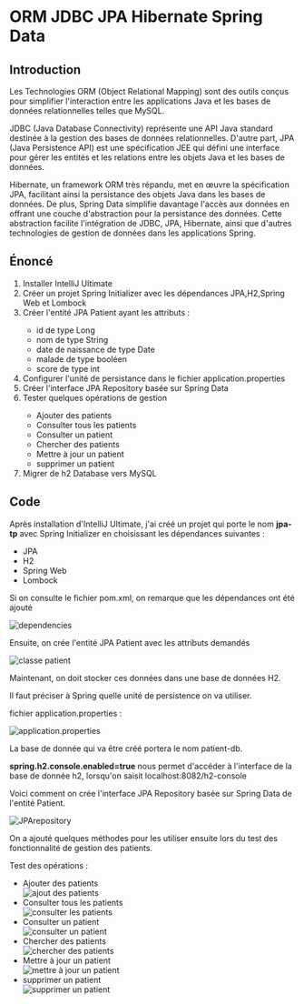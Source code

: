<h1>ORM JDBC JPA Hibernate Spring Data</h1>
<h2>Introduction</h2>
<p>Les Technologies ORM (Object Relational Mapping) sont des outils conçus pour simplifier l'interaction entre les applications Java et les bases de données relationnelles telles que MySQL.

JDBC (Java Database Connectivity) représente une API Java standard destinée à la gestion des bases de données relationnelles. D'autre part, JPA (Java Persistence API) est une spécification JEE qui défini une interface pour gérer les entités et les relations entre les objets Java et les bases de données.

Hibernate, un framework ORM très répandu, met en œuvre la spécification JPA, facilitant ainsi la persistance des objets Java dans les bases de données. De plus, Spring Data simplifie davantage l'accès aux données en offrant une couche d'abstraction pour la persistance des données. Cette abstraction facilite l'intégration de JDBC, JPA, Hibernate, ainsi que d'autres technologies de gestion de données dans les applications Spring.</p>
<h2>Énoncé</h2>
<ol>
    <li>Installer IntelliJ Ultimate</li>
    <li>Créer un projet Spring Initializer avec les dépendances JPA,H2,Spring Web et Lombock</li>
    <li>Créer l'entité JPA Patient ayant les attributs :</li>
        <ul>
            <li>id de type Long</li>
            <li>nom de type String</li>
            <li>date de naissance de type Date</li>
            <li>malade de type booléen</li>
            <li>score de type int</li>
        </ul>
    <li>Configurer l'unité de persistance dans le fichier application.properties</li>
    <li>Créer l'interface JPA Repository basée sur Spring Data</li>
    <li>Tester quelques opérations de gestion</li>
        <ul>
            <li>Ajouter des patients</li>
            <li>Consulter tous les patients</li>
            <li>Consulter un patient</li>
            <li>Chercher des patients</li>
            <li>Mettre à jour un patient</li>
            <li>supprimer un patient</li>
        </ul>
    <li>Migrer de h2 Database vers MySQL</li>
</ol>

<h2>Code</h2>
<p>Après installation d'IntelliJ Ultimate, j'ai créé un projet qui porte le
nom <b>jpa-tp</b> avec Spring Initializer en choisissant les dépendances
suivantes :</p>
<ul>
<li>JPA</li>
<li>H2</li>
<li>Spring Web</li>
<li>Lombock</li>
</ul>
<p>Si on consulte le fichier pom.xml, on remarque que les dépendances
ont été ajouté</p>
<img src="captures/dependencies.png" alt="dependencies">
<p>Ensuite, on crée l'entité JPA Patient avec les attributs demandés</p>
<img src="captures/Patient_Class.png" alt="classe patient">
<p>Maintenant, on doit stocker ces données dans une base de données H2.</p>
<p>Il faut préciser à Spring quelle unité de persistence on va utiliser.</p>
<p>fichier application.properties :</p>
<img src="captures/application_properties.png" alt="application.properties">
<p>La base de donnée qui va être créé portera le nom patient-db.</p>
<p><b>spring.h2.console.enabled=true</b> nous permet d'accéder à l'interface
de la base de donnée h2, lorsqu'on saisit localhost:8082/h2-console</p>
<p>Voici comment on crée l'interface JPA Repository basée sur Spring
Data de l'entité Patient.</p>
<img src="captures/JPARepository.png" alt="JPArepository">
<p>On a ajouté quelques méthodes pour les utiliser ensuite lors du test des
fonctionnalité de gestion des patients. </p>
<p>Test des opérations : </p>
<ul>
<li>Ajouter des patients</li>
<img src="captures/ajouterDesPatients.png" alt="ajout des patients">
<li>Consulter tous les patients</li>
<img src="captures/ConsulterToutLesPatients.png" alt="consulter les patients">
<li>Consulter un patient</li>
<img src="captures/consulter_un_patient.png" alt="consulter un patient" >
<li>Chercher des patients</li>
<img src="captures/chercherDesPatients.png" alt="chercher des patients">
<li>Mettre à jour un patient</li>
<img src="captures/mettre_a_jour_patient.png" alt="mettre à jour un patient">
<li>supprimer un patient</li>
<img src="captures/supprimerUnPatient.png" alt="supprimer un patient">
</ul>

